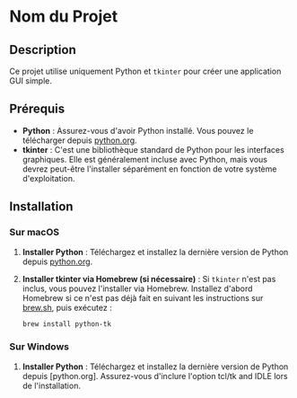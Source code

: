# Nom du Projet

## Description

Ce projet utilise uniquement Python et `tkinter` pour créer une application GUI simple.

## Prérequis

- **Python** : Assurez-vous d'avoir Python installé. Vous pouvez le télécharger depuis [python.org](https://www.python.org/downloads/).
- **tkinter** : C'est une bibliothèque standard de Python pour les interfaces graphiques. Elle est généralement incluse avec Python, mais vous devrez peut-être l'installer séparément en fonction de votre système d'exploitation.

## Installation

### Sur macOS

1. **Installer Python** :
   Téléchargez et installez la dernière version de Python depuis [python.org](https://www.python.org/downloads/).

2. **Installer tkinter via Homebrew (si nécessaire)** :
   Si `tkinter` n'est pas inclus, vous pouvez l'installer via Homebrew. Installez d'abord Homebrew si ce n'est pas déjà fait en suivant les instructions sur [brew.sh](https://brew.sh/), puis exécutez :
   ```sh
   brew install python-tk

### Sur Windows

1. **Installer Python** :
    Téléchargez et installez la dernière version de Python depuis [python.org]. Assurez-vous d'inclure l'option tcl/tk and IDLE lors de l'installation.
